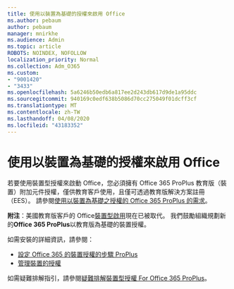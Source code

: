 ```yaml
---
title: 使用以裝置為基礎的授權來啟用 Office
ms.author: pebaum
author: pebaum
manager: mnirkhe
ms.audience: Admin
ms.topic: article
ROBOTS: NOINDEX, NOFOLLOW
localization_priority: Normal
ms.collection: Adm_O365
ms.custom:
- "9001420"
- "3433"
ms.openlocfilehash: 5a6246b50edb6a817ee2d243db617d9de1a95ddc
ms.sourcegitcommit: 940169c0edf638b5086d70cc275049f01dcff3cf
ms.translationtype: MT
ms.contentlocale: zh-TW
ms.lasthandoff: 04/08/2020
ms.locfileid: "43183352"
---
```

# <a name="activating-office-using-device-based-licensing"></a>使用以裝置為基礎的授權來啟用 Office

若要使用裝置型授權來啟動 Office，您必須擁有 Office 365 ProPlus 教育版（裝置）附加元件授權，僅供教育客戶使用，且僅可透過教育版解決方案註冊（EES）。 請參閱[使用以裝置為基礎之授權的 Office 365 ProPlus 的需求](https://docs.microsoft.com/deployoffice/device-based-licensing#requirements-for-using-device-based-licensing-for-office-365-proplus)。

**附注**：美國教育版客戶的 Office[裝置型啟用](https://aka.ms/officedba)現在已被取代。 我們鼓勵組織規劃新的**Office 365 ProPlus**以教育版為基礎的裝置授權。

如需安裝的詳細資訊，請參閱：
- [設定 Office 365 的裝置授權的步驟 ProPlus](https://docs.microsoft.com/deployoffice/device-based-licensing#steps-to-configure-device-based-licensing-for-office-365-proplus)
- [管理裝置的授權](https://docs.microsoft.com/Office365/Admin/misc/manage-licenses-for-devices)

如需疑難排解指引，請參閱[疑難排解裝置型授權 For Office 365 ProPlus](https://docs.microsoft.com/deployoffice/device-based-licensing#troubleshoot-device-based-licensing-for-office-365-proplus)。